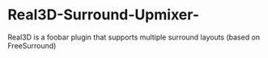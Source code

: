 # Real3D-Surround-Upmixer-
Real3D is a foobar plugin that supports multiple surround layouts (based on FreeSurround)
